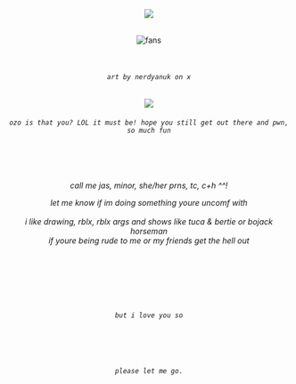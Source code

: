 <div align=center>
<img src="https://readme-typing-svg.herokuapp.com?font=Fira+Code&size=22&pause=1000&color=CACACA&center=true&vCenter=true&width=600&lines=check+my+links+bc+yes!!%3F;kay%2C+velvet+and+my+pt+moots+ily" />
</div>

<!-- ^ stays up there ^ -->
<br>

<div align=center>
  
![fans](https://komarev.com/ghpvc/?username=chanceglazer&color=F9D627&style=plastic-square)



</div>

<br>

<div align=center>
  
  <i><h6>``art by nerdyanuk on x`` </h6></i>

</div>

<div align=center>
<img src="https://files.catbox.moe/yt3tgt.png" />

  <i><h6>``ozo is that you? LOL it must be! hope you still get out there and pwn, so much fun`` </h6></i>

</div>

<br>
<br>
<br>

<div align=center>
<i> call me jas, minor, she/her prns, tc, c+h ^^!
  
let me know if im doing something youre uncomf with
<br>
<br>
i like drawing, rblx, rblx args and shows like tuca & bertie or bojack horseman
<br>
<i>if youre being rude to me or my friends get the hell out</i>
</div>

<br>
<br>
<br>
<br>
<br>

<div align=center>
  
  <i><h6>``but i love you so`` </h6></i>
  <br>
  <br>
  
<i><h6>``please let me go.`` </h6></i>


</div>
